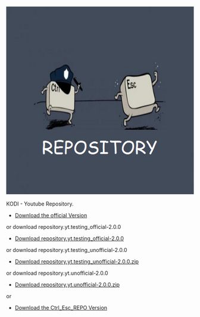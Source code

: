 ![Youtube Repo](icon.png)

KODI - Youtube Repository.

* [Download the official Version](https://bit.ly/3kbKOhE)

or download repository.yt.testing_official-2.0.0

* [Download repository.yt.testing_official-2.0.0](https://bit.ly/3iqIj9t)

or download repository.yt.testing_unofficial-2.0.0

* [Download repository.yt.testing_unofficial-2.0.0.zip](https://bit.ly/3fI0cyV)

or download repository.yt.unofficial-2.0.0

* [Download repository.yt.unofficial-2.0.0.zip](https://bit.ly/2XPMMdX)

or

* [Download the Ctrl_Esc_REPO Version](https://bit.ly/39UYEjG)




